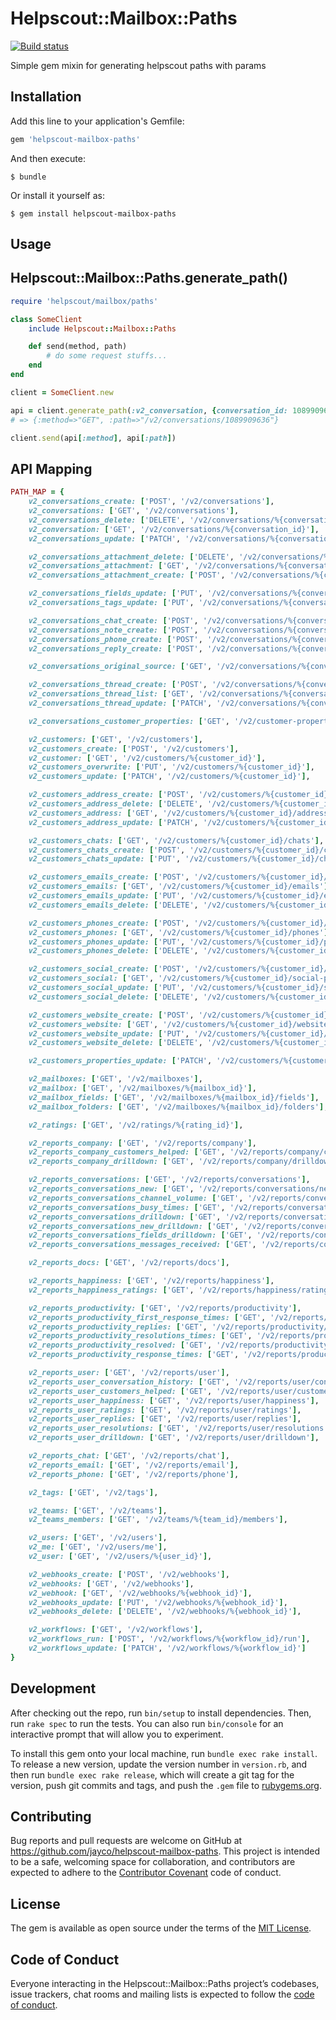 # Helpscout::Mailbox::Paths

[![Build status](https://badge.buildkite.com/f19b143ad6bbb2fce71a361da78e974be4737e14d578d21b5d.svg)](https://buildkite.com/jayco/helpscout-mailbox-paths)

Simple gem mixin for generating helpscout paths with params

## Installation

Add this line to your application's Gemfile:

```ruby
gem 'helpscout-mailbox-paths'
```

And then execute:

    $ bundle

Or install it yourself as:

    $ gem install helpscout-mailbox-paths

## Usage

## Helpscout::Mailbox::Paths.generate_path()

```ruby
require 'helpscout/mailbox/paths'

class SomeClient
    include Helpscout::Mailbox::Paths

    def send(method, path)
        # do some request stuffs...
    end
end

client = SomeClient.new

api = client.generate_path(:v2_conversation, {conversation_id: 1089909636})
# => {:method=>"GET", :path=>"/v2/conversations/1089909636"}

client.send(api[:method], api[:path])
```

## API Mapping

```ruby
PATH_MAP = {
    v2_conversations_create: ['POST', '/v2/conversations'],
    v2_conversations: ['GET', '/v2/conversations'],
    v2_conversations_delete: ['DELETE', '/v2/conversations/%{conversation_id}'],
    v2_conversation: ['GET', '/v2/conversations/%{conversation_id}'],
    v2_conversations_update: ['PATCH', '/v2/conversations/%{conversation_id}'],

    v2_conversations_attachment_delete: ['DELETE', '/v2/conversations/%{conversation_id}/attachments/%{attachment_id}'],
    v2_conversations_attachment: ['GET', '/v2/conversations/%{conversation_id}/attachments/%{attachment_id}/data'],
    v2_conversations_attachment_create: ['POST', '/v2/conversations/%{conversation_id}/threads/%{thread_id}/attachments'],

    v2_conversations_fields_update: ['PUT', '/v2/conversations/%{conversation_id}/fields'],
    v2_conversations_tags_update: ['PUT', '/v2/conversations/%{conversation_id}/tags'],

    v2_conversations_chat_create: ['POST', '/v2/conversations/%{conversation_id}/chats'],
    v2_conversations_note_create: ['POST', '/v2/conversations/%{conversation_id}/notes'],
    v2_conversations_phone_create: ['POST', '/v2/conversations/%{conversation_id}/phones'],
    v2_conversations_reply_create: ['POST', '/v2/conversations/%{conversation_id}/reply'],

    v2_conversations_original_source: ['GET', '/v2/conversations/%{conversation_id}/threads/%{thread_id}/original-source'],

    v2_conversations_thread_create: ['POST', '/v2/conversations/%{conversation_id}/customer'],
    v2_conversations_thread_list: ['GET', '/v2/conversations/%{conversation_id}/threads'],
    v2_conversations_thread_update: ['PATCH', '/v2/conversations/%{conversation_id}/threads/%{thread_id}'],

    v2_conversations_customer_properties: ['GET', '/v2/customer-properties'],

    v2_customers: ['GET', '/v2/customers'],
    v2_customers_create: ['POST', '/v2/customers'],
    v2_customer: ['GET', '/v2/customers/%{customer_id}'],
    v2_customers_overwrite: ['PUT', '/v2/customers/%{customer_id}'],
    v2_customers_update: ['PATCH', '/v2/customers/%{customer_id}'],

    v2_customers_address_create: ['POST', '/v2/customers/%{customer_id}/address'],
    v2_customers_address_delete: ['DELETE', '/v2/customers/%{customer_id}/address'],
    v2_customers_address: ['GET', '/v2/customers/%{customer_id}/address'],
    v2_customers_address_update: ['PATCH', '/v2/customers/%{customer_id}/address'],

    v2_customers_chats: ['GET', '/v2/customers/%{customer_id}/chats'],
    v2_customers_chats_create: ['POST', '/v2/customers/%{customer_id}/chats/%{chat_id}'],
    v2_customers_chats_update: ['PUT', '/v2/customers/%{customer_id}/chats/%{chat_id}'],

    v2_customers_emails_create: ['POST', '/v2/customers/%{customer_id}/emails'],
    v2_customers_emails: ['GET', '/v2/customers/%{customer_id}/emails'],
    v2_customers_emails_update: ['PUT', '/v2/customers/%{customer_id}/emails/%{email_id}'],
    v2_customers_emails_delete: ['DELETE', '/v2/customers/%{customer_id}/emails/%{email_id}'],

    v2_customers_phones_create: ['POST', '/v2/customers/%{customer_id}/phones'],
    v2_customers_phones: ['GET', '/v2/customers/%{customer_id}/phones'],
    v2_customers_phones_update: ['PUT', '/v2/customers/%{customer_id}/phones/%{phone_id}'],
    v2_customers_phones_delete: ['DELETE', '/v2/customers/%{customer_id}/phones/%{phone_id}'],

    v2_customers_social_create: ['POST', '/v2/customers/%{customer_id}/social-profiles'],
    v2_customers_social: ['GET', '/v2/customers/%{customer_id}/social-profiles'],
    v2_customers_social_update: ['PUT', '/v2/customers/%{customer_id}/social-profiles/%{profile_id}'],
    v2_customers_social_delete: ['DELETE', '/v2/customers/%{customer_id}/social-profiles/%{profile_id}'],

    v2_customers_website_create: ['POST', '/v2/customers/%{customer_id}/websites'],
    v2_customers_website: ['GET', '/v2/customers/%{customer_id}/websites'],
    v2_customers_website_update: ['PUT', '/v2/customers/%{customer_id}/websites/%{website_id}'],
    v2_customers_website_delete: ['DELETE', '/v2/customers/%{customer_id}/websites/%{website_id}'],

    v2_customers_properties_update: ['PATCH', '/v2/customers/%{customer_id}/properties'],

    v2_mailboxes: ['GET', '/v2/mailboxes'],
    v2_mailbox: ['GET', '/v2/mailboxes/%{mailbox_id}'],
    v2_mailbox_fields: ['GET', '/v2/mailboxes/%{mailbox_id}/fields'],
    v2_mailbox_folders: ['GET', '/v2/mailboxes/%{mailbox_id}/folders'],

    v2_ratings: ['GET', '/v2/ratings/%{rating_id}'],

    v2_reports_company: ['GET', '/v2/reports/company'],
    v2_reports_company_customers_helped: ['GET', '/v2/reports/company/customers-helped'],
    v2_reports_company_drilldown: ['GET', '/v2/reports/company/drilldown'],

    v2_reports_conversations: ['GET', '/v2/reports/conversations'],
    v2_reports_conversations_new: ['GET', '/v2/reports/conversations/new'],
    v2_reports_conversations_channel_volume: ['GET', '/v2/reports/conversations/volume-by-channel'],
    v2_reports_conversations_busy_times: ['GET', '/v2/reports/conversations/busy-times'],
    v2_reports_conversations_drilldown: ['GET', '/v2/reports/conversations/drilldown'],
    v2_reports_conversations_new_drilldown: ['GET', '/v2/reports/conversations/new-drilldown'],
    v2_reports_conversations_fields_drilldown: ['GET', '/v2/reports/conversations/fields-drilldown'],
    v2_reports_conversations_messages_received: ['GET', '/v2/reports/conversations/received-messages'],

    v2_reports_docs: ['GET', '/v2/reports/docs'],

    v2_reports_happiness: ['GET', '/v2/reports/happiness'],
    v2_reports_happiness_ratings: ['GET', '/v2/reports/happiness/ratings'],

    v2_reports_productivity: ['GET', '/v2/reports/productivity'],
    v2_reports_productivity_first_response_times: ['GET', '/v2/reports/productivity/first-response-time'],
    v2_reports_productivity_replies: ['GET', '/v2/reports/productivity/replies-sent'],
    v2_reports_productivity_resolutions_times: ['GET', '/v2/reports/productivity/resolution-time'],
    v2_reports_productivity_resolved: ['GET', '/v2/reports/productivity/resolved'],
    v2_reports_productivity_response_times: ['GET', '/v2/reports/productivity/response-time'],

    v2_reports_user: ['GET', '/v2/reports/user'],
    v2_reports_user_conversation_history: ['GET', '/v2/reports/user/conversation-history'],
    v2_reports_user_customers_helped: ['GET', '/v2/reports/user/customers-helped'],
    v2_reports_user_happiness: ['GET', '/v2/reports/user/happiness'],
    v2_reports_user_ratings: ['GET', '/v2/reports/user/ratings'],
    v2_reports_user_replies: ['GET', '/v2/reports/user/replies'],
    v2_reports_user_resolutions: ['GET', '/v2/reports/user/resolutions'],
    v2_reports_user_drilldown: ['GET', '/v2/reports/user/drilldown'],

    v2_reports_chat: ['GET', '/v2/reports/chat'],
    v2_reports_email: ['GET', '/v2/reports/email'],
    v2_reports_phone: ['GET', '/v2/reports/phone'],

    v2_tags: ['GET', '/v2/tags'],

    v2_teams: ['GET', '/v2/teams'],
    v2_teams_members: ['GET', '/v2/teams/%{team_id}/members'],

    v2_users: ['GET', '/v2/users'],
    v2_me: ['GET', '/v2/users/me'],
    v2_user: ['GET', '/v2/users/%{user_id}'],

    v2_webhooks_create: ['POST', '/v2/webhooks'],
    v2_webhooks: ['GET', '/v2/webhooks'],
    v2_webhook: ['GET', '/v2/webhooks/%{webhook_id}'],
    v2_webhooks_update: ['PUT', '/v2/webhooks/%{webhook_id}'],
    v2_webhooks_delete: ['DELETE', '/v2/webhooks/%{webhook_id}'],

    v2_workflows: ['GET', '/v2/workflows'],
    v2_workflows_run: ['POST', '/v2/workflows/%{workflow_id}/run'],
    v2_workflows_update: ['PATCH', '/v2/workflows/%{workflow_id}']
}
```

## Development

After checking out the repo, run `bin/setup` to install dependencies. Then, run `rake spec` to run the tests. You can also run `bin/console` for an interactive prompt that will allow you to experiment.

To install this gem onto your local machine, run `bundle exec rake install`. To release a new version, update the version number in `version.rb`, and then run `bundle exec rake release`, which will create a git tag for the version, push git commits and tags, and push the `.gem` file to [rubygems.org](https://rubygems.org).

## Contributing

Bug reports and pull requests are welcome on GitHub at https://github.com/jayco/helpscout-mailbox-paths. This project is intended to be a safe, welcoming space for collaboration, and contributors are expected to adhere to the [Contributor Covenant](http://contributor-covenant.org) code of conduct.

## License

The gem is available as open source under the terms of the [MIT License](https://opensource.org/licenses/MIT).

## Code of Conduct

Everyone interacting in the Helpscout::Mailbox::Paths project’s codebases, issue trackers, chat rooms and mailing lists is expected to follow the [code of conduct](https://github.com/[USERNAME]/helpscout-mailbox-paths/blob/master/CODE_OF_CONDUCT.md).
